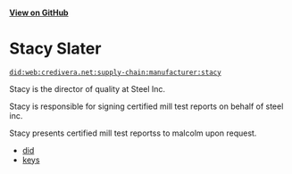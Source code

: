#### [View on GitHub](https://github.com/w3c-ccg/credivera.net/tree/master/supply-chain/manufacturer/stacy/)

# Stacy Slater

[`did:web:credivera.net:supply-chain:manufacturer:stacy`](https://did-web.web.app/api/v1/identifiers/did:web:credivera.net:supply-chain:manufacturer:stacy)

Stacy is the director of quality at Steel Inc.

Stacy is responsible for signing certified mill test reports on behalf of steel inc.

Stacy presents certified mill test reportss to malcolm upon request.

- [did](./did.json)
- [keys](./keys.json)
